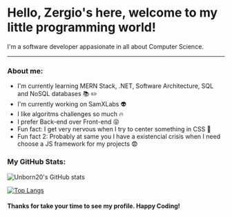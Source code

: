 # Hello, Zergio's here, welcome to my little programming world!

I'm a software developer appasionate in all about Computer Science.

---

### About me:

- I'm currently learning MERN Stack, .NET, Software Architecture, SQL and NoSQL databases :books: :pencil2:
- I'm currently working on SamXLabs 👽
- I like algoritms challenges so much :fire:
- I prefer Back-end over Front-end :stuck_out_tongue_closed_eyes:
- Fun fact: I get very nervous when I try to center something in CSS :grimacing:
- Fun fact 2: Probably at same you I have a existencial crisis when I need choose a JS framework for my projects :fearful:

### My GitHub Stats:
![Unborn20's GitHub stats](https://github-readme-stats.vercel.app/api?username=Unborn20&theme=blueberry&show_icons=true)

[![Top Langs](https://github-readme-stats.vercel.app/api/top-langs/?username=Unborn20&layout=compact&theme=blueberry)](https://github.com/Unborn20/github-readme-stats)

#### Thanks for take your time to see my profile. Happy Coding!
